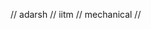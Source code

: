 // adarsh // iitm // mechanical //

<!---
adarshuday03/adarshuday03 is a ✨ special ✨ repository because its `README.md` (this file) appears on your GitHub profile.
You can click the Preview link to take a look at your changes.
--->
